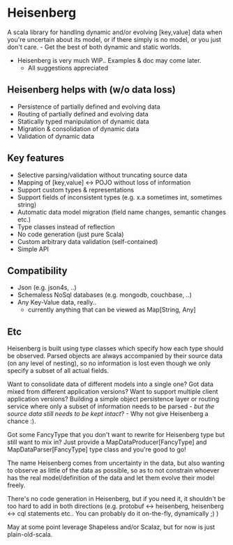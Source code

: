 # Heisenberg
A scala library for handling dynamic and/or evolving [key,value] data when you're uncertain about its model, or if there simply is no model, or you just don't care. - Get the best of both dynamic and static worlds.

* Heisenberg is very much WIP.. Examples & doc may come later.
  * All suggestions appreciated


## Heisenberg helps with (w/o data loss)
* Persistence of partially defined and evolving data
* Routing of partially defined and evolving data
* Statically typed manipulation of dynamic data
* Migration & consolidation of dynamic data
* Validation of dynamic data


## Key features
* Selective parsing/validation without truncating source data
* Mapping of [key,value] <-> POJO without loss of information
* Support custom types & representations
* Support fields of inconsistent types (e.g. x.a sometimes int, sometimes string)
* Automatic data model migration (field name changes, semantic changes etc.)
* Type classes instead of reflection
* No code generation (just pure Scala)
* Custom arbitrary data validation (self-contained)
* Simple API


## Compatibility
* Json (e.g. json4s, ..)
* Schemaless NoSql databases (e.g. mongodb, couchbase, ..)
* Any Key-Value data, really.. 
  * currently anything that can be viewed as Map[String, Any]


## Etc

Heisenberg is built using type classes which specify how each type should be observed. Parsed objects are always accompanied by their source data (on any level of nesting), so no information is lost even though we only specify a subset of all actual fields.

Want to consolidate data of different models into a single one? Got data mixed from different application versions? Want to support multiple client application versions? Building a simple object persistence layer or routing service where only a subset of information needs to be parsed - *but the source data still needs to be kept intact*? - Why not give Heisenberg a chance :).

Got some FancyType that you don't want to rewrite for Heisenberg type but still want to mix in? Just provide a MapDataProducer[FancyType] and MapDataParser[FancyType] type class and you're good to go!

The name Heisenberg comes from uncertainty in the data, but also wanting to observe as little of the data as possible, so as to not constrain whoever has the real model/definition of the data and let them evolve their model freely. 

There's no code generation in Heisenberg, but if you need it, it shouldn't be too hard to add in both directions (e.g. protobuf <-> heisenberg, heisenberg <-> cql statements etc.. You can probably do it on-the-fly, dynamically ;) )

May at some point leverage Shapeless and/or Scalaz, but for now is just plain-old-scala.
